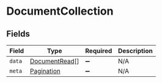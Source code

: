 # DocumentCollection


## Fields

| Field                                                 | Type                                                  | Required                                              | Description                                           |
| ----------------------------------------------------- | ----------------------------------------------------- | ----------------------------------------------------- | ----------------------------------------------------- |
| `data`                                                | [DocumentRead](../../models/shared/documentread.md)[] | :heavy_minus_sign:                                    | N/A                                                   |
| `meta`                                                | [Pagination](../../models/shared/pagination.md)       | :heavy_minus_sign:                                    | N/A                                                   |